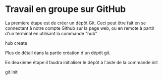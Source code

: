 # Travail en groupe sur GitHub

La première étape est de créer un dépôt Git. Ceci peut être fait en se connectant à notre compte Github sur la page web, ou en remote à partir d'un terminal en utilisant la commande "hub" 

   hub create

Plus de détail dans la partie création d'un dépôt git.

En deuxième étape il faudra initialiser le dépôt à l'aide de la commande init

   git init


